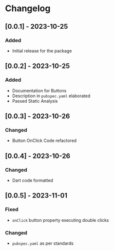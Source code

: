 # Changelog

## [0.0.1] - 2023-10-25
### Added
- Initial release for the package

## [0.0.2] - 2023-10-25
### Added
- Documentation for Buttons
- Description in `pubspec.yaml` elaborated
- Passed Static Analysis

## [0.0.3] - 2023-10-26
### Changed
- Button OnClick Code refactored

## [0.0.4] - 2023-10-26
### Changed
- Dart code formatted

## [0.0.5] - 2023-11-01
### Fixed
- `onClick` button property executing double clicks
### Changed
- `pubspec.yaml` as per standards
